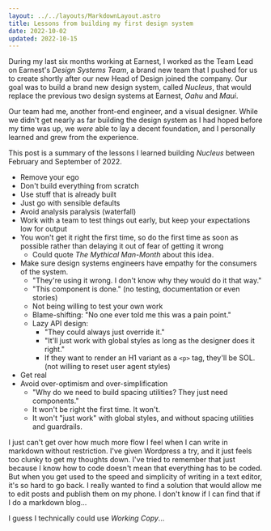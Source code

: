 ```yaml
---
layout: ../../layouts/MarkdownLayout.astro
title: Lessons from building my first design system
date: 2022-10-02
updated: 2022-10-15
---
```


During my last six months working at Earnest, I worked as the Team Lead on Earnest's _Design Systems Team_, a brand new team that I pushed for us to create shortly after our new Head of Design joined the company. Our goal was to build a brand new design system, called _Nucleus_, that would replace the previous two design systems at Earnest, _Oahu_ and _Maui_.

Our team had me, another front-end engineer, and a visual designer. While we didn't get nearly as far building the design system as I had hoped before my time was up, we _were_ able to lay a decent foundation, and I personally learned and grew from the experience.

This post is a summary of the lessons I learned building _Nucleus_ between February and September of 2022.

- Remove your ego
- Don't build everything from scratch
- Use stuff that is already built
- Just go with sensible defaults
- Avoid analysis paralysis (waterfall)
- Work with a team to test things out early, but keep your expectations low for output
- You won't get it right the first time, so do the first time as soon as possible rather than delaying it out of fear of getting it wrong
  - Could quote _The Mythical Man-Month_ about this idea.
- Make sure design systems engineers have empathy for the consumers of the system.
  - "They're using it wrong. I don't know why they would do it that way."
  - "This component is done." (no testing, documentation or even stories)
  - Not being willing to test your own work
  - Blame-shifting: "No one ever told me this was a pain point."
  - Lazy API design:
    - "They could always just override it."
    - "It'll just work with global styles as long as the designer does it right."
    - If they want to render an H1 variant as a `<p>` tag, they'll be SOL. (not willing to reset user agent styles)
- Get real
- Avoid over-optimism and over-simplification
  - "Why do we need to build spacing utilities? They just need components."
  - It won't be right the first time. It won't.
  - It won't "just work" with global styles, and without spacing utilities and guardrails.

I just can't get over how much more flow I feel when I can write in markdown without restriction. I've given Wordpress a try, and it just feels too clunky to get my thoughts down. I've tried to remember that just because I know how to code doesn't mean that everything has to be coded. But when you get used to the speed and simplicity of writing in a text editor, it's so hard to go back. I really wanted to find a solution that would allow me to edit posts and publish them on my phone. I don't know if I can find that if I do a markdown blog...

I guess I technically could use _Working Copy_...
